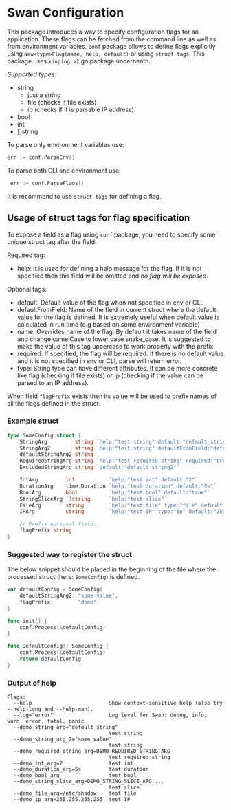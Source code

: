 Swan Configuration
===============================

This package introduces a way to specify configuration flags for an application.
These flags can be fetched from the command line as well as from environment variables.
`conf` package allows to define flags explicitly using `New<type>Flag(name, help, default)` or using `struct tags`.
This package uses `kinping.v2` go package underneath.

*Supported types*:
- string
  - just a string
  - file (checks if file exists)
  - ip (checks if it is parsable IP address)
- bool
- int
- []string

To parse only environment variables use:

```go
err := conf.ParseEnv()
```

To parse both CLI and environment use:

```go
 err := conf.ParseFlags()
```

It is recommend to use `struct tags` for defining a flag.

## Usage of struct tags for flag specification

To expose a field as a flag using `conf` package, you need to specify some unique struct tag after the field.

Required tag:
- help: It is used for defining a help message for the flag. If it is not specified then this field
will be omitted and _no flag will be exposed_.

Optional tags:
- default: Default value of the flag when not specified in env or CLI.
- defaultFromField: Name of the field in current struct where the default value for the flag is defined.
It is extremely useful when default value is calculated in run time (e.g based on some environment variable)
- name: Overrides name of the flag. By default it takes name of the field and change camelCase to lower case snake_case.
It is suggested to make the value of this tag uppercase to work properly with the prefix
- required: If specified, the flag will be required. If there is no default value and it is not specified in
env or CLI, parse will return error.
- type: String type can have different attributes. It can be more concrete like flag (checking if file exists) or ip (checking if the value can be parsed to an IP address).

When field `flagPrefix` exists then its value will be used to prefix names of all the flags defined in the struct.

### Example struct

```go
type SomeConfig struct {
	StringArg         string `help:"test string" default:"default_string"`
	StringArg2        string `help:"test string" defaultFromField:"defaultStringArg2"`
	defaultStringArg2 string
	RequiredStringArg string `help:"test required string" required:"true"`
	ExcludedStringArg string `default:"default_string2"`

	IntArg         int           `help:"test int" default:"2"`
	DurationArg    time.Duration `help:"test duration" default:"5s"`
	BoolArg        bool          `help:"test bool" default:"true"`
	StringSliceArg []string      `help:"test slice"`
	FileArg        string        `help:"test file" type:"file" default:"/etc/shadow"`
	IPArg          string        `help:"test IP" type:"ip" default:"255.255.255.255"`

	// Prefix optional field.
	flagPrefix string
}

```

### Suggested way to register the struct

The below snippet should be placed in the beginning of the file where the processed struct (here: `SomeConfig`) is defined.

```go
var defaultConfig = SomeConfig{
	defaultStringArg2: "some value",
	flagPrefix:        "demo",
}

func init() {
	conf.Process(&defaultConfig)
}

func DefaultConfig() SomeConfig {
	conf.Process(&defaultConfig)
	return defaultConfig
}
```

### Output of help

```
Flags:
  --help                         Show context-sensitive help (also try --help-long and --help-man).
  --log="error"                  Log level for Swan: debug, info, warn, error, fatal, panic
  --demo_string_arg="default_string"
                                 test string
  --demo_string_arg_2="some value"
                                 test string
  --demo_required_string_arg=DEMO_REQUIRED_STRING_ARG
                                 test required string
  --demo_int_arg=2               test int
  --demo_duration_arg=5s         test duration
  --demo_bool_arg                test bool
  --demo_string_slice_arg=DEMO_STRING_SLICE_ARG ...
                                 test slice
  --demo_file_arg=/etc/shadow    test file
  --demo_ip_arg=255.255.255.255  test IP
```